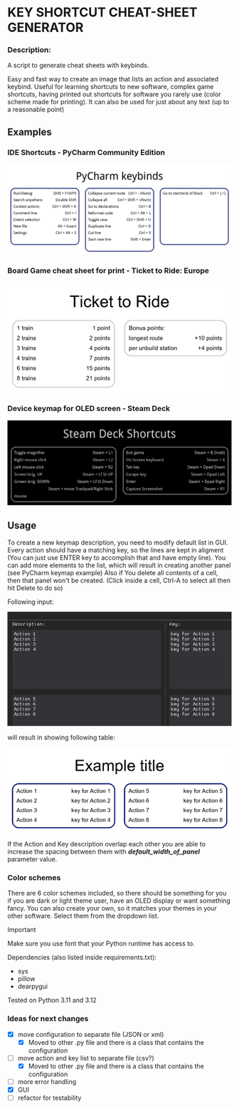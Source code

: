 # KEY SHORTCUT CHEAT-SHEET GENERATOR

### Description:
A script to generate cheat sheets with keybinds.

Easy and fast way to create an image that lists an action and associated keybind. 
Useful for learning shortcuts to new software, complex game shortcuts, having printed out shortcuts
for software you rarely use (color scheme made for printing).
It can also be used for just about any text (up to a reasonable point)

## Examples

### IDE Shortcuts - PyCharm Community Edition
<picture><img src="PyCharm_final.png"></picture>


### Board Game cheat sheet for print - Ticket to Ride: Europe

<picture><img src="board_game_example_final.png"></picture>

### Device keymap for OLED screen - Steam Deck

<picture><img src="Steamdeck_final.png"></picture>

## Usage

To create a new keymap description, you need to modify default list in GUI. 
Every action should have a matching key, so the lines are kept
in aligment (You can just use ENTER key to accomplish that and have empty line). 
You can add more elements to the list, which will result in creating another
panel (see PyCharm keymap example)
Also if You delete all contents of a cell, then that panel won't be created. (Click inside a cell, Ctrl-A to select all then hit Delete to do so)

Following input:

<picture><img src="gui_ss.png"></picture>

will result in showing following table:

<picture><img src="Usage_Example_final.png"></picture>

If the Action and Key description overlap each other you are able to increase the spacing between them with 
***default_width_of_panel*** parameter value.

### Color schemes

There are 6 color schemes included, so there should be something for you if you 
are dark or light theme user, have an OLED display or want something fancy. 
You can also create your own, so it matches your themes in your other software.
Select them from the dropdown list. 

> [!IMPORTANT] 
> Make sure you use font that your Python runtime has access to.

Dependencies (also listed inside requirements.txt):
- sys
- pillow
- dearpygui

Tested on Python 3.11 and 3.12

### Ideas for next changes

- [x] move configuration to separate file (JSON or xml)
  - [x] Moved to other .py file and there is a class that contains the configuration
- [ ] move action and key list to separate file (csv?)
  - [x] Moved to other .py file and there is a class that contains the configuration
- [ ] more error handling
- [x] GUI
- [ ] refactor for testability
